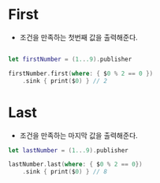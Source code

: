 # First

- 조건을 만족하는 첫번째 값을 출력해준다.

```swift

let firstNumber = (1...9).publisher

firstNumber.first(where: { $0 % 2 == 0 })
    .sink { print($0) } // 2
```

# Last 

- 조건을 만족하는 마지막 값을 출력해준다.

```swift
let lastNumber = (1...9).publisher

lastNumber.last(where: { $0 % 2 == 0})
    .sink { print($0) } // 8
